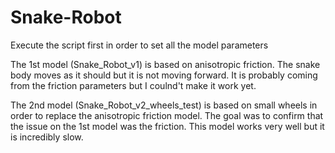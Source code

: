 # Snake-Robot

Execute the script first in order to set all the model parameters


The 1st model (Snake_Robot_v1) is based on anisotropic friction. The snake body moves as it should but it is not moving forward. It is probably coming from the friction parameters but I coulnd't make it work yet. 

The 2nd model (Snake_Robot_v2_wheels_test) is based on small wheels in order to replace the anisotropic friction model. The goal was to confirm that the issue on the 1st model was the friction. This model works very well but it is incredibly slow.
